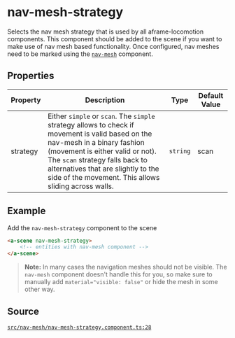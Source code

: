 # nav-mesh-strategy
Selects the nav mesh strategy that is used by all aframe-locomotion components.
This component should be added to the scene if you want to make use of nav mesh based functionality.
Once configured, nav meshes need to be marked using the [`nav-mesh`](nav-mesh.component.md) component.

## Properties
| Property | Description | Type | Default Value |
|----------|-------------|------|---------------|
| strategy | Either `simple` or `scan`. The `simple` strategy allows to check if movement is valid based on the nav-mesh in a binary fashion (movement is either valid or not). The `scan` strategy falls back to alternatives that are slightly to the side of the movement. This allows sliding across walls. | `string` | scan |



## Example
Add the `nav-mesh-strategy` component to the scene
```HTML
<a-scene nav-mesh-strategy>
    <!-- entities with nav-mesh component -->
</a-scene>
```

> **Note:** In many cases the navigation meshes should not be visible. The `nav-mesh` component
doesn't handle this for you, so make sure to manually add `material="visible: false"` or hide
the mesh in some other way.


## Source
[`src/nav-mesh/nav-mesh-strategy.component.ts:28`](https://github.com/mrxz/aframe-locomotion/blob/215b9f9/src/nav-mesh/nav-mesh-strategy.component.ts#L28)
